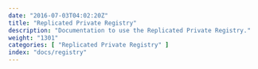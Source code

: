 ```yaml
---
date: "2016-07-03T04:02:20Z"
title: "Replicated Private Registry"
description: "Documentation to use the Replicated Private Registry."
weight: "1301"
categories: [ "Replicated Private Registry" ]
index: "docs/registry"
---
```


